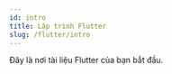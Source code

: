 ```yaml
---
id: intro
title: Lập trình Flutter
slug: /flutter/intro
---
```


Đây là nơi tài liệu Flutter của bạn bắt đầu.
